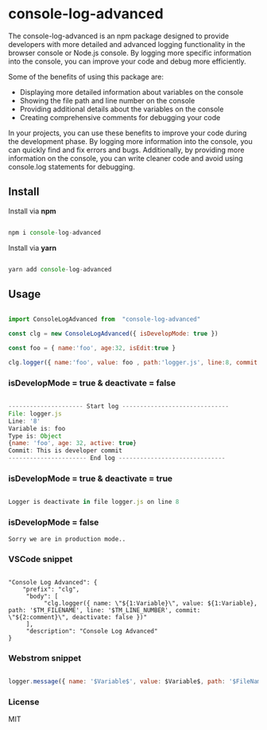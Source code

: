 # console-log-advanced

The console-log-advanced is an npm package designed to provide developers with more detailed and advanced logging functionality in the browser console or Node.js console. By logging more specific information into the console, you can improve your code and debug more efficiently.

Some of the benefits of using this package are:

*   Displaying more detailed information about variables on the console
*   Showing the file path and line number on the console
*   Providing additional details about the variables on the console
*   Creating comprehensive comments for debugging your code

In your projects, you can use these benefits to improve your code during the development phase. By logging more information into the console, you can quickly find and fix errors and bugs. Additionally, by providing more information on the console, you can write cleaner code and avoid using console.log statements for debugging.

## Install

Install via **npm**

```javascript

npm i console-log-advanced

```

Install via **yarn**

```javascript

yarn add console-log-advanced

```

## Usage

```javascript

import ConsoleLogAdvanced from  "console-log-advanced"

const clg = new ConsoleLogAdvanced({ isDevelopMode: true })

const foo = { name:'foo', age:32, isEdit:true }

clg.logger({ name:'foo', value: foo , path:'logger.js', line:8, commit:'This is developer commit' })

```

### isDevelopMode = true & deactivate = false

```javascript

--------------------- Start log ------------------------------
File: logger.js
Line: '8'
Variable is: foo
Type is: Object
{name: 'foo', age: 32, active: true}
Commit: This is developer commit
---------------------- End log ------------------------------

```

### isDevelopMode = true & deactivate = true

```javascript

Logger is deactivate in file logger.js on line 8
```

### isDevelopMode = false

```plaintext
Sorry we are in production mode..

```

### VSCode snippet

```plaintext

"Console Log Advanced": {
    "prefix": "clg",
     "body": [
          "clg.logger({ name: \"${1:Variable}\", value: ${1:Variable}, path: '$TM_FILENAME', line: '$TM_LINE_NUMBER', commit: \"${2:comment}\", deactivate: false })"
     ],
     "description": "Console Log Advanced"
}

```

### Webstrom snippet

```javascript

logger.message({ name: '$Variable$', value: $Variable$, path: '$FileName$', line: '$LineNumber$'})

```

### License

MIT